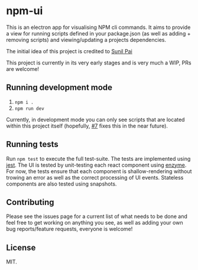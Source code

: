 # npm-ui

This is an electron app for visualising NPM cli commands. It aims to provide a
view for running scripts defined in your package.json (as well as adding +
removing scripts) and viewing/updating a projects dependencies.

The initial idea of this project is credited to
[Sunil Pai](https://github.com/threepointone)

This project is currently in its very early stages and is very much a WIP, PRs
are welcome!

## Running development mode

1. `npm i .`
2. `npm run dev`

Currently, in development mode you can only see scripts that are located within
this project itself (hopefully,
[#7](https://github.com/alex-saunders/npm-ui/issues/7) fixes this in the near
future).

## Running tests

Run `npm test` to execute the full test-suite. The tests are implemented using
[jest](https://facebook.github.io/jest/). The UI is tested by unit-testing each
react component using [enzyme](http://airbnb.io/enzyme/). For now, the tests
ensure that each component is shallow-rendering without trowing an error as well
as the correct processing of UI events. Stateless components are also tested
using snapshots.

## Contributing

Please see the issues page for a current list of what needs to be done and feel
free to get working on anything you see, as well as adding your own bug
reports/feature requests, everyone is welcome!

## License

MIT.

